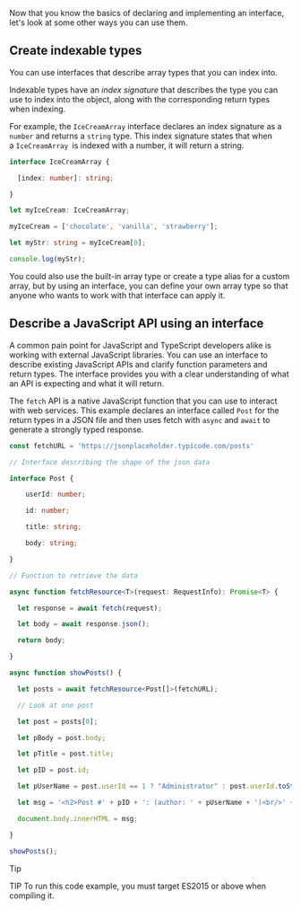 Now that you know the basics of declaring and implementing an interface, let's look at some other ways you can use them.

## Create indexable types

You can use interfaces that describe array types that you can index into.

Indexable types have an *index signature* that describes the type you can use to index into the object, along with the corresponding return types when indexing. 

For example, the `IceCreamArray` interface declares an index signature as a `number` and returns a `string` type. This index signature states that when a `IceCreamArray `is indexed with a number, it will return a string.

```typescript
interface IceCreamArray {

  [index: number]: string;

}

let myIceCream: IceCreamArray;

myIceCream = ['chocolate', 'vanilla', 'strawberry'];

let myStr: string = myIceCream[0];

console.log(myStr);

```

You could also use the built-in array type or create a type alias for a custom array, but by using an interface, you can define your own array type so that anyone who wants to work with that interface can apply it.

## Describe a JavaScript API using an interface

A common pain point for JavaScript and TypeScript developers alike is working with external JavaScript libraries. You can use an interface to describe existing JavaScript APIs and clarify function parameters and return types. The interface provides you with a clear understanding of what an API is expecting and what it will return.

The ``fetch`` API is a native JavaScript function that you can use to interact with web services. This example declares an interface called `Post` for the return types in a JSON file and then uses fetch with `async` and `await` to generate a strongly typed response.

```typescript
const fetchURL = 'https://jsonplaceholder.typicode.com/posts'

// Interface describing the shape of the json data

interface Post {

    userId: number;

    id: number;

    title: string;

    body: string;

}

// Function to retrieve the data

async function fetchResource<T>(request: RequestInfo): Promise<T> {

  let response = await fetch(request);

  let body = await response.json();

  return body;

}

async function showPosts() {

  let posts = await fetchResource<Post[]>(fetchURL);

  // Look at one post

  let post = posts[0];

  let pBody = post.body;

  let pTitle = post.title;

  let pID = post.id;

  let pUserName = post.userId == 1 ? "Administrator" : post.userId.toString();

  let msg = '<h2>Post #' + pID + ': (author: ' + pUserName + ')<br/>' + pTitle + '</h2><p>' + pBody + '</p>'

  document.body.innerHTML = msg;

}

showPosts();

```

> [!TIP]
> TIP To run this code example, you must target ES2015 or above when compiling it.
